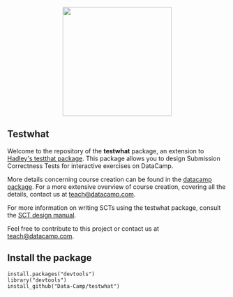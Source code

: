 <p align="center">
<img src="https://s3.amazonaws.com/assets.datacamp.com/img/logo/logo_blue_full.svg" width="250">
</p>

## Testwhat

Welcome to the repository of the __testwhat__ package, an extension to [Hadley's testthat package](https://github.com/hadley/testthat). 
This package allows you to design Submission Correctness Tests for interactive exercises on DataCamp.

More details concerning course creation can be found in the [datacamp package](https://github.com/Data-Camp/datacamp). For a more extensive overview of course creation, covering all the details, contact us at [teach@datacamp.com](teach@datacamp.com).

For more information on writing SCTs using the testwhat package, consult the [SCT design manual](http://documents.datacamp.com/testwhat_manual.html).

Feel free to contribute to this project or contact us at [teach@datacamp.com](teach@datacamp.com).

## Install the package

```
install.packages("devtools")
library("devtools")
install_github("Data-Camp/testwhat")
```
